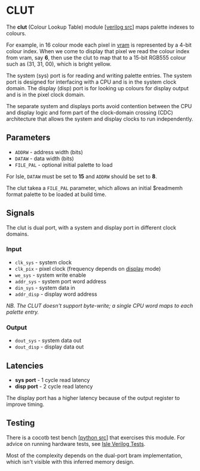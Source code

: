 # CLUT

The **clut** (Colour Lookup Table) module [[verilog src](../clut.v)] maps palette indexes to colours.

For example, in 16 colour mode each pixel in [vram](vram.md) is represented by a 4-bit colour index. When we come to display that pixel we read the colour index from vram, say **6**, then use the clut to map that to a 15-bit RGB555 colour such as (31, 31, 00), which is bright yellow.

The system (sys) port is for reading and writing palette entries. The system port is designed for interfacing with a CPU and is in the system clock domain. The display (disp) port is for looking up colours for display output and is in the pixel clock domain.

The separate system and displays ports avoid contention between the CPU and display logic and form part of the clock-domain crossing (CDC) architecture that allows the system and display clocks to run independently.

## Parameters

* `ADDRW` - address width (bits)
* `DATAW` - data width (bits)
* `FILE_PAL` - optional initial palette to load

For Isle, `DATAW` must be set to **15** and `ADDRW` should be set to **8**.

The clut takea a `FILE_PAL` parameter, which allows an initial $readmemh format palette to be loaded at build time.

## Signals

The clut is dual port, with a system and display port in different clock domains.

### Input

* `clk_sys` - system clock
* `clk_pix` - pixel clock (frequency depends on [display](../../gfx/docs/display.md) mode)
* `we_sys` - system write enable
* `addr_sys` - system port word address
* `din_sys` - system data in
* `addr_disp` - display word address

_NB. The CLUT doesn't support byte-write; a single CPU word maps to each palette entry._

### Output

* `dout_sys` - system data out
* `dout_disp` - display data out

## Latencies

* **sys port** - 1 cycle read latency
* **disp port** - 2 cycle read latency

The display port has a higher latency because of the output register to improve timing.

## Testing

There is a cocotb test bench [[python src](../test/clut.py)] that exercises this module. For advice on running hardware tests, see [Isle Verilog Tests](../../../docs/verilog-tests.md).

Most of the complexity depends on the dual-port bram implementation, which isn't visible with this inferred memory design.
